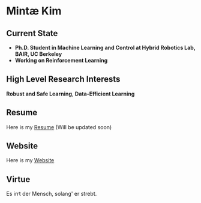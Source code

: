 # Mintæ Kim

## Current State
- **Ph.D. Student in Machine Learning and Control at Hybrid Robotics Lab, BAIR, UC Berkeley**
- **Working on Reinforcement Learning**

## High Level Research Interests
**Robust and Safe Learning**, **Data-Efficient Learning**

## Resume
Here is my [Resume](./Resume_Mintæ_Kim.pdf) (Will be updated soon)

## Website
Here is my [Website](https://sites.google.com/view/mintae-kim)

## Virtue
Es irrt der Mensch, solang' er strebt.
